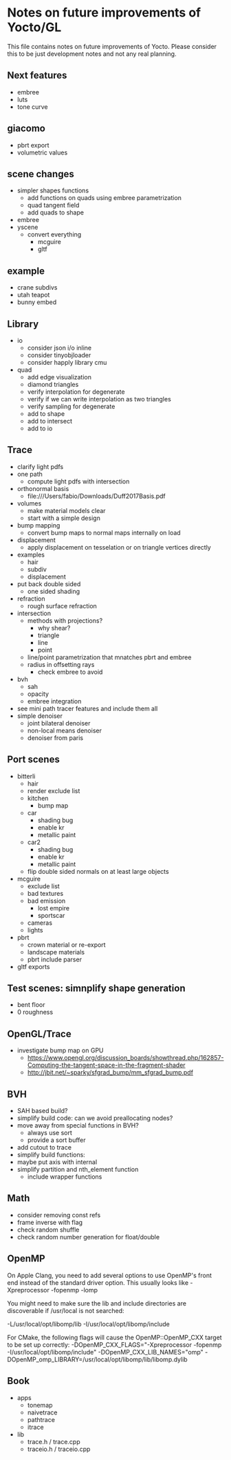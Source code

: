 # Notes on future improvements of Yocto/GL

This file contains notes on future improvements of Yocto.
Please consider this to be just development notes and not any real planning.

## Next features

- embree
- luts
- tone curve

## giacomo

- pbrt export
- volumetric values

## scene changes

- simpler shapes functions
    - add functions on quads using embree parametrization
    - quad tangent field
    - add quads to shape
- embree
- yscene
    - convert everything
        - mcguire
        - gltf

## example

- crane subdivs
- utah teapot
- bunny embed

## Library

- io
    - consider json i/o inline
    - consider tinyobjloader
    - consider happly library cmu
- quad
    - add edge visualization
    - diamond triangles
    - verify interpolation for degenerate
    - verify if we can write interpolation as two triangles
    - verify sampling for degenerate
    - add to shape
    - add to intersect
    - add to io

## Trace

- clarify light pdfs
- one path
    - compute light pdfs with intersection
- orthonormal basis
    - file:///Users/fabio/Downloads/Duff2017Basis.pdf
- volumes
    - make material models clear
    - start with a simple design
- bump mapping
    - convert bump maps to normal maps internally on load
- displacement
    - apply displacement on tesselation or on triangle vertices directly
- examples
    - hair
    - subdiv
    - displacement
- put back double sided
    - one sided shading
- refraction
    - rough surface refraction
- intersection
    - methods with projections?
        - why shear?
        - triangle
        - line
        - point
    - line/point parametrization that mnatches pbrt and embree
    - radius in offsetting rays
        - check embree to avoid 
- bvh
    - sah
    - opacity
    - embree integration
- see mini path tracer features and include them all
- simple denoiser
    - joint bilateral denoiser
    - non-local means denoiser
    - denoiser from paris

## Port scenes

- bitterli
    - hair
    - render exclude list
    - kitchen
        - bump map
    - car
        - shading bug
        - enable kr
        - metallic paint
    - car2
        - shading bug
        - enable kr
        - metallic paint
    - flip double sided normals on at least large objects
- mcguire
    - exclude list
    - bad textures
    - bad emission
        - lost empire
        - sportscar
    - cameras
    - lights
- pbrt
    - crown material or re-export
    - landscape materials
    - pbrt include parser
- gltf exports

## Test scenes: simnplify shape generation

- bent floor
- 0 roughness

## OpenGL/Trace

- investigate bump map on GPU
    - https://www.opengl.org/discussion_boards/showthread.php/162857-Computing-the-tangent-space-in-the-fragment-shader
    - http://jbit.net/~sparky/sfgrad_bump/mm_sfgrad_bump.pdf

## BVH

- SAH based build?
- simplify build code: can we avoid preallocating nodes?
- move away from special functions in BVH?
    - always use sort
    - provide a sort buffer
- add cutout to trace
- simplify build functions: 
- maybe put axis with internal
- simplify partition and nth_element function
    - include wrapper functions

## Math

- consider removing const refs
- frame inverse with flag
- check random shuffle
- check random number generation for float/double

## OpenMP

On Apple Clang, you need to add several options to use OpenMP's front end
instead of the standard driver option. This usually looks like
  -Xpreprocessor -fopenmp -lomp

You might need to make sure the lib and include directories are discoverable
if /usr/local is not searched:

  -L/usr/local/opt/libomp/lib -I/usr/local/opt/libomp/include

For CMake, the following flags will cause the OpenMP::OpenMP_CXX target to
be set up correctly:
  -DOpenMP_CXX_FLAGS="-Xpreprocessor -fopenmp -I/usr/local/opt/libomp/include" -DOpenMP_CXX_LIB_NAMES="omp" -DOpenMP_omp_LIBRARY=/usr/local/opt/libomp/lib/libomp.dylib

## Book

- apps
    - tonemap
    - naivetrace
    - pathtrace
    - itrace
- lib
    - trace.h / trace.cpp
    - traceio.h / traceio.cpp
